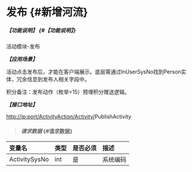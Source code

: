 # 发布 {#新增河流}

##### _【功能说明】_ {#【功能说明】}

活动模块-发布

_**【应用场景】**_

活动点击发布后，才能在客户端展示。底层需通过InUserSysNo找到Person实体，冗余信息到发布人相关字段中。

积分备注：发布动作（枚举=15）预埋积分赠送逻辑。

_**【接口地址】**_

[http://ip:port/ActivityAction/Activity/](http://ip:port/HMAction/River/AddRiver)PublishActivity

> #### _请求数据_ {#请求数据}

| 变量名 | 类型 | 是否必须 | 描述 |
| :--- | :--- | :--- | :--- |
| ActivitySysNo | int | 是 | 系统编码 |



